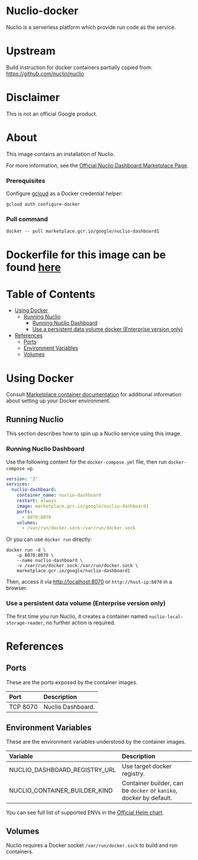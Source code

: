 Nuclio-docker
============

Nuclio is a serverless platform which provide run code as the service.

# Upstream
Build instruction for docker containers partially copied from:
https://github.com/nuclio/nuclio

# Disclaimer
This is not an official Google product.

# <a name="about"></a>About

This image contains an installation of Nuclio.

For more information, see the [Official Nuclio Dashboard Marketplace Page](https://console.cloud.google.com/marketplace/product/google/nuclio-dashboard1).

### Prerequisites

Configure [gcloud](https://cloud.google.com/sdk/gcloud/) as a Docker credential helper:

```shell
gcloud auth configure-docker
```
### Pull command

```shell
docker -- pull marketplace.gcr.io/google/nuclio-dashboard1
```
Dockerfile for this image can be found [here](https://github.com/GoogleCloudPlatform/click-to-deploy/tree/master/docker/nuclio/nuclio_builder/)
=======


# <a name="table-of-contents"></a>Table of Contents
* [Using Docker](#using-docker)
  * [Running Nuclio](#running-nuclio-docker)
    * [Running Nuclio Dashboard](#Running-Nuclio-Dashboard)
    * [Use a persistent data volume docker (Enterprise version only)](#Use-a-persistent-data-volume)
* [References](#references)
  * [Ports](#references-ports)
  * [Environment Variables](#references-environment-variables)
  * [Volumes](#references-volumes)

# <a name="using-docker"></a>Using Docker

Consult [Marketplace container documentation](https://cloud.google.com/marketplace/docs/container-images)
for additional information about setting up your Docker environment.

## <a name="runnig-nuclio-docker"></a>Running Nuclio

This section describes how to spin up a Nuclio service using this image.

### <a name="Runnung-Nuclio-Dashboard"></a>Running Nuclio Dashboard

Use the following content for the `docker-compose.yml` file, then run `docker-compose up`.

```yaml
version: '2'
services:
  nuclio-dashboard:
    container_name: nuclio-dashboard
    restart: always
    image: marketplace.gcr.io/google/nuclio-dashboard1
    ports:
      - 8070:8070
    volumes:
      - /var/run/docker.sock:/var/run/docker.sock
```

Or you can use `docker run` directly:

```shell
docker run -d \
    -p 8070:8070 \
    --name nuclio-dashboard \
    -v /var/run/docker.sock:/var/run/docker.sock \
    marketplace.gcr.io/google/nuclio-dashboard1
```

Then, access it via [http://localhost:8070](http://localhost:8070) or `http://host-ip:8070` in a browser.

### <a name="use-a-persistent-data-volume-docker"></a>Use a persistent data volume (Enterprise version only)

The first time you run Nuclio, it creates a container named `nuclio-local-storage-reader`, no further action is required.

# <a name="references"></a>References

## <a name="references-ports"></a>Ports

These are the ports exposed by the container images.

| **Port** | **Description**   |
| :------- | :---------------- |
| TCP 8070 | Nuclio Dashboard. |

## <a name="references-environment-variables"></a>Environment Variables

These are the environment variables understood by the container images.

| **Variable**                  | **Description**                                                    |
| :---------------------------- | :----------------------------------------------------------------- |
| NUCLIO_DASHBOARD_REGISTRY_URL | Use target docker registry.                                        |
| NUCLIO_CONTAINER_BUILDER_KIND | Container builder, can be `docker` or `kaniko`, docker by default. |

You can see full list of supported ENVs in the [Official Helm chart](https://github.com/nuclio/nuclio/blob/master/hack/k8s/helm/nuclio/templates/deployment/dashboard.yaml).

## <a name="references-volumes"></a>Volumes

Nuclio requires a Docker socket `/var/run/docker.sock` to build and run containers. 

